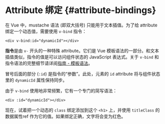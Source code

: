 # Attribute 绑定 {#attribute-bindings}

在 Vue 中，mustache 语法 (即双大括号) 只能用于文本插值。为了给 attribute 绑定一个动态值，需要使用 `v-bind` 指令：

```vue-html
<div v-bind:id="dynamicId"></div>
```

**指令**是由 `v-` 开头的一种特殊 attribute。它们是 Vue 模板语法的一部分。和文本插值类似，指令的值是可以访问组件状态的 JavaScript 表达式。关于 `v-bind` 和指令语法的完整细节请详阅<a target="_blank" href="/guide/essentials/template-syntax.html">指南 - 模板语法</a>。

冒号后面的部分 (`:id`) 是指令的“参数”。此处，元素的 `id` attribute 将与组件状态里的 `dynamicId` 属性保持同步。

由于 `v-bind` 使用地非常频繁，它有一个专门的简写语法：

```vue-html
<div :id="dynamicId"></div>
```

现在，试着把一个动态的 `class` 绑定添加到这个 `<h1>` 上，并使用 `titleClass` 的 <span class="options-api">数据属性</span><span class="composition-api">ref</span> 作为它的值。如果绑定正确，文字将会变为红色。
